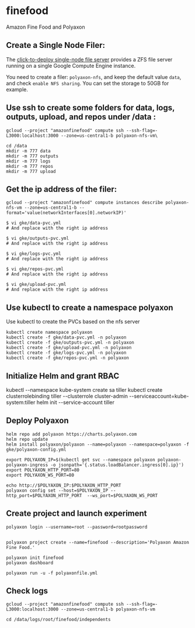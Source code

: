 # finefood
Amazon Fine Food and Polyaxon


## Create a Single Node Filer:

The [click-to-deploy single-node file server](https://console.cloud.google.com/launcher/details/click-to-deploy-images/singlefs) provides a ZFS file server running on a single Google Compute Engine instance.

You need to create a filer: `polyaxon-nfs`, and keep the default value `data`, and check `enable NFS sharing`. You can set the storage to 50GB for example.

## Use ssh to create some folders for data, logs, outputs, upload, and repos under /data :

```
gcloud --project "amazonfinefood" compute ssh --ssh-flag=-L3000:localhost:3000 --zone=us-central1-b polyaxon-nfs-vm\
```

```
cd /data
mkdir -m 777 data
mkdir -m 777 outputs
mkdir -m 777 logs
mkdir -m 777 repos
mkdir -m 777 upload
```

## Get the ip address of the filer:

```
gcloud --project "amazonfinefood" compute instances describe polyaxon-nfs-vm --zone=us-central1-b --format='value(networkInterfaces[0].networkIP)'
```

```
$ vi gke/data-pvc.yml
# And replace with the right ip address

$ vi gke/outputs-pvc.yml
# And replace with the right ip address

$ vi gke/logs-pvc.yml
# And replace with the right ip address

$ vi gke/repos-pvc.yml
# And replace with the right ip address

$ vi gke/upload-pvc.yml
# And replace with the right ip address
```

## Use kubectl to create a namespace polyaxon
Use kubectl to create the PVCs based on the nfs server

```
kubectl create namespace polyaxon
kubectl create -f gke/data-pvc.yml -n polyaxon
kubectl create -f gke/outputs-pvc.yml -n polyaxon
kubectl create -f gke/upload-pvc.yml -n polyaxon
kubectl create -f gke/logs-pvc.yml -n polyaxon
kubectl create -f gke/repos-pvc.yml -n polyaxon
```

## Initialize Helm and grant RBAC
kubectl --namespace kube-system create sa tiller
kubectl create clusterrolebinding tiller --clusterrole cluster-admin --serviceaccount=kube-system:tiller
helm init --service-account tiller

## Deploy Polyaxon
```
helm repo add polyaxon https://charts.polyaxon.com
helm repo update
helm install polyaxon/polyaxon --name=polyaxon --namespace=polyaxon -f gke/polyaxon-config.yml

export POLYAXON_IP=$(kubectl get svc --namespace polyaxon polyaxon-polyaxon-ingress -o jsonpath='{.status.loadBalancer.ingress[0].ip}')
export POLYAXON_HTTP_PORT=80
export POLYAXON_WS_PORT=80

echo http://$POLYAXON_IP:$POLYAXON_HTTP_PORT
polyaxon config set --host=$POLYAXON_IP --http_port=$POLYAXON_HTTP_PORT  --ws_port=$POLYAXON_WS_PORT
```

## Create project and launch experiment
```
polyaxon login --username=root --password=rootpassword


polyaxon project create --name=finefood --description='Polyaxon Amazon Fine Food.'

polyaxon init finefood
polyaxon dashboard

polyaxon run -u -f polyaxonfile.yml

```


## Check logs

```
gcloud --project "amazonfinefood" compute ssh --ssh-flag=-L3000:localhost:3000 --zone=us-central1-b polyaxon-nfs-vm
```

```
cd /data/logs/root/finefood/independents
```

